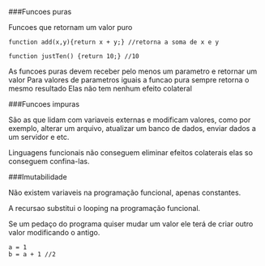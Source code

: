 ###Funcoes puras

Funcoes que retornam um valor puro

    function add(x,y){return x + y;} //retorna a soma de x e y
    
    function justTen() {return 10;} //10
    
As funcoes puras devem receber pelo menos um parametro e retornar um valor
Para valores de parametros iguais a funcao pura sempre retorna o mesmo resultado
Elas não tem nenhum efeito colateral

###Funcoes impuras

São as que lidam com variaveis externas e modificam valores, como por exemplo,
alterar um arquivo, atualizar um banco de dados, enviar dados a um servidor e etc.

Linguagens funcionais não conseguem eliminar efeitos colaterais
elas so conseguem confina-las.

###Imutabilidade

Não existem variaveis na programação funcional, apenas constantes.

A recursao substitui o looping na programação funcional.

Se um pedaço do programa quiser mudar um valor ele terá de
criar outro valor modificando o antigo.

    a = 1
    b = a + 1 //2




